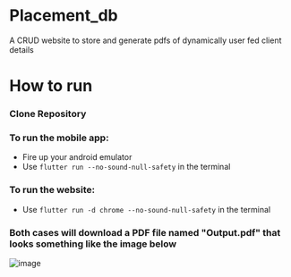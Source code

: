 # Placement_db
A CRUD website to store and generate pdfs of dynamically user fed client details

# How to run
### Clone Repository
### To run the mobile app:
- Fire up your android emulator
- Use `flutter run --no-sound-null-safety` in the terminal
### To run the website:
- Use `flutter run -d chrome --no-sound-null-safety` in the terminal
### Both cases will download a PDF file named "Output.pdf" that looks something like the image below

![image](https://user-images.githubusercontent.com/54461744/133322151-aa84f442-4fbb-45b7-be98-1a7883ad6299.png)
